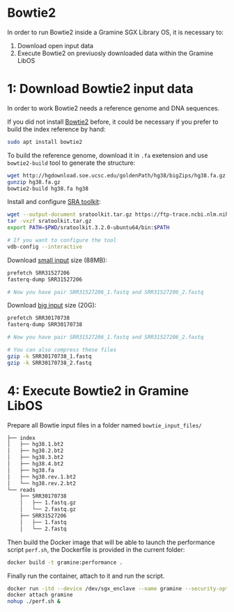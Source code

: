 # Bowtie2
In order to run Bowtie2 inside a Gramine SGX Library OS, it is necessary to:

1. Download open input data
2. Execute Bowtie2 on previuosly downloaded data within the Gramine LibOS

# 1: Download Bowtie2 input data
In order to work Bowtie2 needs a reference genome and DNA sequences.

If you did not install [Bowtie2](https://bowtie-bio.sourceforge.net/bowtie2/manual.shtml) before, it could be necessary if you prefer to build the index reference by hand:
```bash
sudo apt install bowtie2
```

To build the reference genome, download it in `.fa` exetension and use `bowtie2-build` tool to generate the structure:
```bash
wget http://hgdownload.soe.ucsc.edu/goldenPath/hg38/bigZips/hg38.fa.gz
gunzip hg38.fa.gz
bowtie2-build hg38.fa hg38
```

Install and configure [SRA toolkit](https://github.com/ncbi/sra-tools/wiki):
```bash
wget --output-document sratoolkit.tar.gz https://ftp-trace.ncbi.nlm.nih.gov/sra/sdk/current/sratoolkit.current-ubuntu64.tar.gz
tar -vxzf sratoolkit.tar.gz
export PATH=$PWD/sratoolkit.3.2.0-ubuntu64/bin:$PATH

# If you want to configure the tool
vdb-config --interactive
```

Download [small input](https://trace.ncbi.nlm.nih.gov/Traces/index.html?view=run_browser&acc=SRR31527206&display=download) size (88MB):
```bash
prefetch SRR31527206
fasterq-dump SRR31527206

# Now you have pair SRR31527206_1.fastq and SRR31527206_2.fastq
```

Download [big input](https://trace.ncbi.nlm.nih.gov/Traces/index.html?view=run_browser&acc=SRR30170738&display=download) size (20G):
```bash
prefetch SRR30170738
fasterq-dump SRR30170738

# Now you have pair SRR31527206_1.fastq and SRR31527206_2.fastq

# You can also compress these files
gzip -k SRR30170738_1.fastq
gzip -k SRR30170738_2.fastq
```

# 4: Execute Bowtie2 in Gramine LibOS
Prepare all Bowtie input files in a folder named `bowtie_input_files/`
```bash
├── index
│   ├── hg38.1.bt2
│   ├── hg38.2.bt2
│   ├── hg38.3.bt2
│   ├── hg38.4.bt2
│   ├── hg38.fa
│   ├── hg38.rev.1.bt2
│   └── hg38.rev.2.bt2
└── reads
    ├── SRR30170738
    │   ├── 1.fastq.gz
    │   └── 2.fastq.gz
    ├── SRR31527206
    │   ├── 1.fastq
    │   └── 2.fastq
```

Then build the Docker image that will be able to launch the performance script `perf.sh`, the Dockerfile is provided in the current folder:
```bash
docker build -t gramine:performance .
```

Finally run the container, attach to it and run the script.
```bash
docker run -itd --device /dev/sgx_enclave --name gramine --security-opt seccomp=unconfined gramine:performance 
docker attach gramine
nohup ./perf.sh &
```